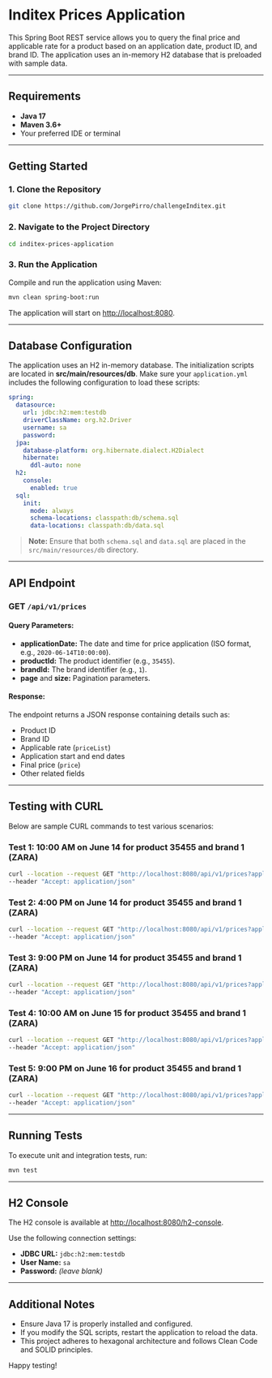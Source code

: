 # Inditex Prices Application

This Spring Boot REST service allows you to query the final price and applicable rate for a product based on an application date, product ID, and brand ID. The application uses an in-memory H2 database that is preloaded with sample data.

---

## Requirements

- **Java 17**
- **Maven 3.6+**
- Your preferred IDE or terminal

---

## Getting Started

### 1. Clone the Repository

```bash
git clone https://github.com/JorgePirro/challengeInditex.git
```

### 2. Navigate to the Project Directory

```bash
cd inditex-prices-application
```

### 3. Run the Application

Compile and run the application using Maven:

```bash
mvn clean spring-boot:run
```

The application will start on [http://localhost:8080](http://localhost:8080).

---

## Database Configuration

The application uses an H2 in-memory database. The initialization scripts are located in **src/main/resources/db**. Make sure your `application.yml` includes the following configuration to load these scripts:

```yaml
spring:
  datasource:
    url: jdbc:h2:mem:testdb
    driverClassName: org.h2.Driver
    username: sa
    password:
  jpa:
    database-platform: org.hibernate.dialect.H2Dialect
    hibernate:
      ddl-auto: none
  h2:
    console:
      enabled: true
  sql:
    init:
      mode: always
      schema-locations: classpath:db/schema.sql
      data-locations: classpath:db/data.sql
```

> **Note:** Ensure that both `schema.sql` and `data.sql` are placed in the `src/main/resources/db` directory.

---

## API Endpoint

### GET `/api/v1/prices`

#### Query Parameters:

- **applicationDate:** The date and time for price application (ISO format, e.g., `2020-06-14T10:00:00`).
- **productId:** The product identifier (e.g., `35455`).
- **brandId:** The brand identifier (e.g., `1`).
- **page** and **size:** Pagination parameters.

#### Response:

The endpoint returns a JSON response containing details such as:
- Product ID
- Brand ID
- Applicable rate (`priceList`)
- Application start and end dates
- Final price (`price`)
- Other related fields

---

## Testing with CURL

Below are sample CURL commands to test various scenarios:

### Test 1: 10:00 AM on June 14 for product 35455 and brand 1 (ZARA)

```bash
curl --location --request GET "http://localhost:8080/api/v1/prices?applicationDate=2020-06-14T10:00:00&productId=35455&brandId=1&page=0&size=10" \
--header "Accept: application/json"
```

### Test 2: 4:00 PM on June 14 for product 35455 and brand 1 (ZARA)

```bash
curl --location --request GET "http://localhost:8080/api/v1/prices?applicationDate=2020-06-14T16:00:00&productId=35455&brandId=1&page=0&size=10" \
--header "Accept: application/json"
```

### Test 3: 9:00 PM on June 14 for product 35455 and brand 1 (ZARA)

```bash
curl --location --request GET "http://localhost:8080/api/v1/prices?applicationDate=2020-06-14T21:00:00&productId=35455&brandId=1&page=0&size=10" \
--header "Accept: application/json"
```

### Test 4: 10:00 AM on June 15 for product 35455 and brand 1 (ZARA)

```bash
curl --location --request GET "http://localhost:8080/api/v1/prices?applicationDate=2020-06-15T10:00:00&productId=35455&brandId=1&page=0&size=10" \
--header "Accept: application/json"
```

### Test 5: 9:00 PM on June 16 for product 35455 and brand 1 (ZARA)

```bash
curl --location --request GET "http://localhost:8080/api/v1/prices?applicationDate=2020-06-16T21:00:00&productId=35455&brandId=1&page=0&size=10" \
--header "Accept: application/json"
```

---

## Running Tests

To execute unit and integration tests, run:

```bash
mvn test
```

---

## H2 Console

The H2 console is available at [http://localhost:8080/h2-console](http://localhost:8080/h2-console).

Use the following connection settings:

- **JDBC URL:** `jdbc:h2:mem:testdb`
- **User Name:** `sa`
- **Password:** *(leave blank)*

---

## Additional Notes

- Ensure Java 17 is properly installed and configured.
- If you modify the SQL scripts, restart the application to reload the data.
- This project adheres to hexagonal architecture and follows Clean Code and SOLID principles.

Happy testing!
```
